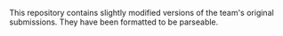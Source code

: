This repository contains slightly modified versions of the team's original submissions.  They have been formatted to be parseable.
